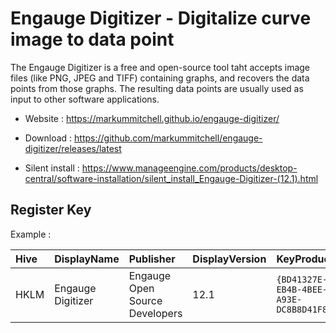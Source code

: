 # Engauge Digitizer - Digitalize curve image to data point

The Engauge Digitizer is a free and open-source tool taht accepts image
files (like PNG, JPEG and TIFF) containing graphs, and recovers the
data points from those graphs. The resulting data points are usually
used as input to other software applications.

* Website : https://markummitchell.github.io/engauge-digitizer/

* Download : https://github.com/markummitchell/engauge-digitizer/releases/latest
* Silent install : https://www.manageengine.com/products/desktop-central/software-installation/silent_install_Engauge-Digitizer-(12.1).html


## Register Key

Example :

 | Hive | DisplayName | Publisher | DisplayVersion | KeyProduct | UninstallExe |
 |:---- |:----------- |:--------- |:-------------- |:---------- |:------------ |
 | HKLM | Engauge Digitizer | Engauge Open Source Developers | 12.1 | `{BD41327E-EB4B-4BEE-A93E-DC8B8D41F840}` | `MsiExec.exe /X{BD41327E-EB4B-4BEE-A93E-DC8B8D41F840}` |
